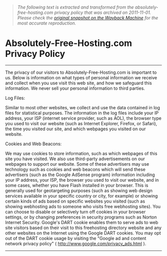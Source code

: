> *The following text is extracted and transformed from the absolutely-free-hosting.com privacy policy that was archived on 2011-11-01. Please check the [original snapshot on the Wayback Machine](https://web.archive.org/web/20111101103739id_/http%3A//www.absolutely-free-hosting.com/privacy.php) for the most accurate reproduction.*

# Absolutely-Free-Hosting.com Privacy Policy

* * *

  
The privacy of our visitors to Absolutely-Free-Hosting.com is important to us. Below is information on what types of personal information we receive and collect when you use visit this web site, and how we safeguard this information. We never sell your personal information to third parties. 

Log Files: 

Similar to most other websites, we collect and use the data contained in log files for statistical purposes. The information in the log files include your IP address, your ISP (internet service provider, such as AOL), the browser type you used to visit our website (such as Internet Explorer, Firefox, or Safari), the time you visited our site, and which webpages you visited on our website. 

Cookies and Web Beacons: 

We may use cookies to store information, such as which webpages of this site you have visited. We also use third-party advertisements on our webpages to support our website. Some of these advertisers may use technology such as cookies and web beacons which will send these advertisers (such as the Google AdSense program) information including your IP address, your ISP, the browser you used to visit our website, and in some cases, whether you have Flash installed in your browser. This is generally used for geotargeting purposes (such as showing web design services available in your specific country or city, for example) or showing certain kinds of ads based on specific websites you visited (such as showing webhosting ads to someone who visits free webhosting sites). You can choose to disable or selectively turn off cookies in your browser settings, or by changing preferences in security programs such as Norton Internet Security. Google's DART cookie enables them to serve ads to web site visitors based on their visit to this freehosting directory website and any other websites on the Internet using the Google DART cookies. You may opt out of the DART cookie usage by visiting the "Google ad and content network privacy policy" ( http://www.google.com/privacy_ads.html ). 

* * *
